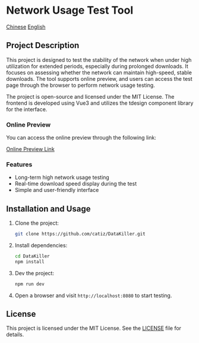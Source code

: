 # Network Usage Test Tool
[Chinese](./README.md) [English](./README_EN.md)
## Project Description

This project is designed to test the stability of the network when under high utilization for extended periods, especially during prolonged downloads. It focuses on assessing whether the network can maintain high-speed, stable downloads. The tool supports online preview, and users can access the test page through the browser to perform network usage testing.

The project is open-source and licensed under the MIT License. The frontend is developed using Vue3 and utilizes the tdesign component library for the interface.

### Online Preview

You can access the online preview through the following link:

[Online Preview Link](https://kill.catiz.eu.org)

### Features

- Long-term high network usage testing
- Real-time download speed display during the test
- Simple and user-friendly interface

## Installation and Usage

1. Clone the project:

    ```bash
    git clone https://github.com/catiz/DataKiller.git
    ```

2. Install dependencies:

    ```bash
    cd DataKiller
    npm install
    ```

3. Dev the project:

    ```bash
    npm run dev
    ```

4. Open a browser and visit `http://localhost:8080` to start testing.

## License

This project is licensed under the MIT License. See the [LICENSE](./LICENSE) file for details.

